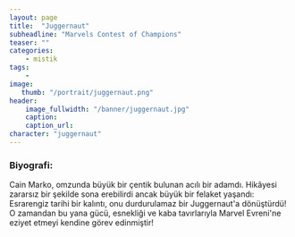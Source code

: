 ```yaml
---
layout: page
title:  "Juggernaut"
subheadline: "Marvels Contest of Champions"
teaser: ""
categories:
    - mistik
tags:
    -
image:
   thumb: "/portrait/juggernaut.png"
header:
    image_fullwidth: "/banner/juggernaut.jpg"
    caption: 
    caption_url:    
character: "juggernaut"
---
```


### Biyografi:

Cain Marko, omzunda büyük bir çentik bulunan acılı bir adamdı. Hikâyesi zararsız bir şekilde sona erebilirdi ancak büyük bir felaket yaşandı: Esrarengiz tarihi bir kalıntı, onu durdurulamaz bir Juggernaut'a dönüştürdü! O zamandan bu yana gücü, esnekliği ve kaba tavırlarıyla Marvel Evreni'ne eziyet etmeyi kendine görev edinmiştir!
